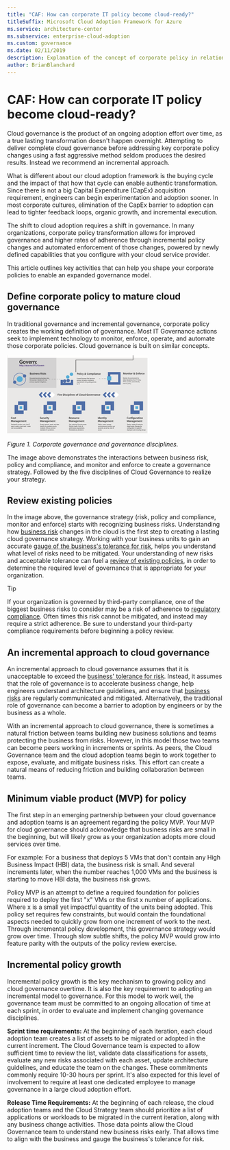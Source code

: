 ```yaml
---
title: "CAF: How can corporate IT policy become cloud-ready?"
titleSuffix: Microsoft Cloud Adoption Framework for Azure
ms.service: architecture-center
ms.subservice: enterprise-cloud-adoption
ms.custom: governance
ms.date: 02/11/2019
description: Explanation of the concept of corporate policy in relation to cloud governance
author: BrianBlanchard
---
```


<!-- markdownlint-disable MD026 -->

# CAF: How can corporate IT policy become cloud-ready?

Cloud governance is the product of an ongoing adoption effort over time, as a true lasting transformation doesn't happen overnight. Attempting to deliver complete cloud governance before addressing key corporate policy changes using a fast aggressive method seldom produces the desired results. Instead we recommend an incremental approach.

What is different about our cloud adoption framework is the buying cycle and the impact of that how that cycle can enable authentic transformation. Since there is not a big Capital Expenditure (CapEx) acquisition requirement, engineers can begin experimentation and adoption sooner. In most corporate cultures, elimination of the CapEx barrier to adoption can lead to tighter feedback loops, organic growth, and incremental execution.

The shift to cloud adoption requires a shift in governance. In many organizations, corporate policy transformation allows for improved governance and higher rates of adherence through incremental policy changes and automated enforcement of those changes, powered by newly defined capabilities that you configure with your cloud service provider.

This article outlines key activities that can help you shape your corporate policies to enable an expanded governance model.

## Define corporate policy to mature cloud governance

In traditional governance and incremental governance, corporate policy creates the working definition of governance. Most IT Governance actions seek to implement technology to monitor, enforce, operate, and automate those corporate policies. Cloud governance is built on similar concepts.

![Corporate governance and governance disciplines](../../_images/operational-transformation-govern.png)

*Figure 1. Corporate governance and governance disciplines.*

The image above demonstrates the interactions between business risk, policy and compliance, and monitor and enforce to create a governance strategy. Followed by the five disciplines of Cloud Governance to realize your strategy.

## Review existing policies

In the image above, the governance strategy (risk, policy and compliance, monitor and enforce) starts with recognizing business risks. Understanding how [business risk](understanding-business-risk.md) changes in the cloud is the first step to creating a lasting cloud governance strategy. Working with your business units to gain an accurate [gauge of the business's tolerance for risk](risk-tolerance.md), helps you understand what level of risks need to be mitigated. Your understanding of new risks and acceptable tolerance can fuel a [review of existing policies](what-is-a-cloud-policy-review.md), in order to determine the required level of governance that is appropriate for your organization.

> [!TIP]
> If your organization is governed by third-party compliance, one of the biggest business risks to consider may be a risk of adherence to [regulatory compliance](what-is-regulatory-compliance.md). Often times this risk cannot be mitigated, and instead may require a strict adherence. Be sure to understand your third-party compliance requirements before beginning a policy review.

## An incremental approach to cloud governance

An incremental approach to cloud governance assumes that it is unacceptable to exceed the [business' tolerance for risk](risk-tolerance.md). Instead, it assumes that the role of governance is to accelerate business change, help engineers understand architecture guidelines, and ensure that [business risks](understanding-business-risk.md) are regularly communicated and mitigated. Alternatively, the traditional role of governance can become a barrier to adoption by engineers or by the business as a whole.

With an incremental approach to cloud governance, there is sometimes a natural friction between teams building new business solutions and teams protecting the business from risks. However, in this model those two teams can become peers working in increments or sprints. As peers, the Cloud Governance team and the cloud adoption teams begin to work together to expose, evaluate, and mitigate business risks. This effort can create a natural means of reducing friction and building collaboration between teams.

## Minimum viable product (MVP) for policy

The first step in an emerging partnership between your cloud governance and adoption teams is an agreement regarding the policy MVP. Your MVP for cloud governance should acknowledge that business risks are small in the beginning, but will likely grow as your organization adopts more cloud services over time.

For example: For a business that deploys 5 VMs that don't contain any High Business Impact (HBI) data, the business risk is small. And several increments later, when the number reaches 1,000 VMs and the business is starting to move HBI data, the business risk grows.

Policy MVP is an attempt to define a required foundation for policies required to deploy the first "x" VMs or the first x number of applications. Where x is a small yet impactful quantity of the units being adopted. This policy set requires few constraints, but would contain the foundational aspects needed to quickly grow from one increment of work to the next. Through incremental policy development, this governance strategy would grow over time. Through slow subtle shifts, the policy MVP would grow into feature parity with the outputs of the policy review exercise.

## Incremental policy growth

Incremental policy growth is the key mechanism to growing policy and cloud governance overtime. It is also the key requirement to adopting an incremental model to governance. For this model to work well, the governance team must be committed to an ongoing allocation of time at each sprint, in order to evaluate and implement changing governance disciplines.

**Sprint time requirements:** At the beginning of each iteration, each cloud adoption team creates a list of assets to be migrated or adopted in the current increment. The Cloud Governance team is expected to allow sufficient time to review the list, validate data classifications for assets, evaluate any new risks associated with each asset, update architecture guidelines, and educate the team on the changes. These commitments commonly require 10-30 hours per sprint. It's also expected for this level of involvement to require at least one dedicated employee to manage governance in a large cloud adoption effort.

**Release Time Requirements:** At the beginning of each release, the cloud adoption teams and the Cloud Strategy team should prioritize a list of applications or workloads to be migrated in the current iteration, along with any business change activities. Those data points allow the Cloud Governance team to understand new business risks early. That allows time to align with the business and gauge the business's tolerance for risk.